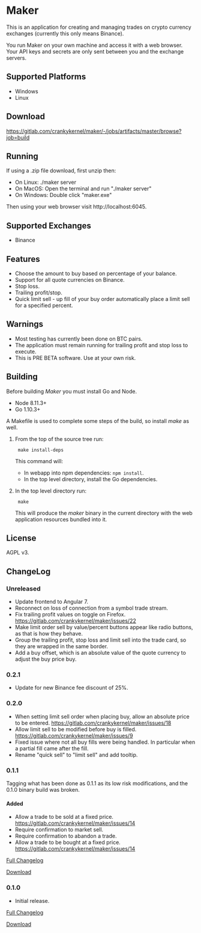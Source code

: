 # Maker

This is an application for creating and managing trades on crypto
currency exchanges (currently this only means Binance).

You run Maker on your own machine and access it with a web
browser. Your API keys and secrets are only sent between you and the
exchange servers.

## Supported Platforms

- Windows
- Linux

## Download

https://gitlab.com/crankykernel/maker/-/jobs/artifacts/master/browse?job=build

## Running

If using a .zip file download, first unzip then:

- On Linux: ./maker server
- On MacOS: Open the terminal and run "./maker server"
- On Windows: Double click "maker.exe"

Then using your web browser visit http://localhost:6045.

## Supported Exchanges

- Binance
	
## Features

- Choose the amount to buy based on percentage of your balance.
- Support for all quote currencies on Binance.
- Stop loss.
- Trailing profit/stop.
- Quick limit sell - up fill of your buy order automatically place a
  limit sell for a specified percent.

## Warnings

- Most testing has currently been done on BTC pairs.
- The application must remain running for trailing profit and stop
  loss to execute.
- This is PRE BETA software. Use at your own risk.

## Building

Before building _Maker_ you must install Go and Node.
- Node 8.11.3+
- Go 1.10.3+

A Makefile is used to complete some steps of the build, so install
_make_ as well.

1. From the top of the source tree run:

		make install-deps

	This command will:
	- In webapp into npm dependencies: `npm install`.
	- In the top level directory, install the Go dependencies.

2. In the top level directory run:

		make

	This will produce the *maker* binary in the current directory with
    the web application resources bundled into it.

## License

AGPL v3.

## ChangeLog

### Unreleased
- Update frontend to Angular 7.
- Reconnect on loss of connection from a symbol trade stream.
- Fix trailing profit values on toggle on Firefox. https://gitlab.com/crankykernel/maker/issues/22
- Make limit order sell by value/percent buttons appear like radio buttons, as that is how they behave.
- Group the trailing profit, stop loss and limit sell into the trade card, so they are wrapped in the same border.
- Add a buy offset, which is an absolute value of the quote currency to adjust the buy price buy.

### 0.2.1

- Update for new Binance fee discount of 25%.

### 0.2.0

- When setting limit sell order when placing buy, allow an absolute
  price to be entered. https://gitlab.com/crankykernel/maker/issues/18
- Allow limit sell to be modified before buy is
  filled. https://gitlab.com/crankykernel/maker/issues/9
- Fixed issue where not all buy fills were being handled. In
  particular when a partial fill came after the fill.
- Rename "quick sell" to "limit sell" and add tooltip.

### 0.1.1

Tagging what has been done as 0.1.1 as its low risk modifications, and
the 0.1.0 binary build was broken.

#### Added
- Allow a trade to be sold at a fixed
  price. https://gitlab.com/crankykernel/maker/issues/14
- Require confirmation to market sell.
- Require confirmation to abandon a trade.
- Allow a trade to be bought at a fixed
  price. https://gitlab.com/crankykernel/maker/issues/14

[Full Changelog](https://gitlab.com/crankykernel/maker/compare/0.1.0...master)

[Download](https://gitlab.com/crankykernel/maker/-/jobs/artifacts/master/browse?job=build)

### 0.1.0
- Initial release.

[Full Changelog](https://gitlab.com/crankykernel/maker/commits/0.1.0)

[Download](https://gitlab.com/crankykernel/maker/-/jobs/artifacts/0.1.0/browse?job=build)
